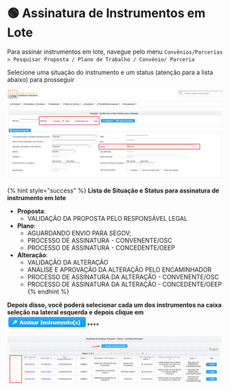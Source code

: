 # 🟢 Assinatura de Instrumentos em Lote

Para assinar instrumentos em lote, navegue pelo menu `Convênios/Parcerias > Pesquisar Proposta / Plano de Trabalho / Convênio/ Parceria`

Selecione uma situação do instrumento e um status \(atenção para a lista abaixo\) para prosseguir

![](../../.gitbook/assets/image%20%28478%29.png)

{% hint style="success" %}
**Lista de Situação e Status para assinatura de instrumento em lote**

* **Proposta**:
  * VALIDAÇÃO DA PROPOSTA PELO RESPONSÁVEL LEGAL
* **Plano**:
  * AGUARDANDO ENVIO PARA SEGOV;
  * PROCESSO DE ASSINATURA - CONVENENTE/OSC
  * PROCESSO DE ASSINATURA - CONCEDENTE/OEEP
* **Alteração**:
  * VALIDAÇÃO DA ALTERAÇÃO
  * ANÁLISE E APROVAÇÃO DA ALTERAÇÃO PELO ENCAMINHADOR
  * PROCESSO DE ASSINATURA DA ALTERAÇÃO - CONVENENTE/OSC
  * PROCESSO DE ASSINATURA DA ALTERAÇÃO - CONCEDENTE/OEEP
{% endhint %}

**Depois disso, você poderá selecionar cada um dos instrumentos na caixa seleção na lateral esquerda e depois clique em** ![](../../.gitbook/assets/image%20%28477%29.png)\*\*\*\*

![](../../.gitbook/assets/image%20%28476%29.png)



